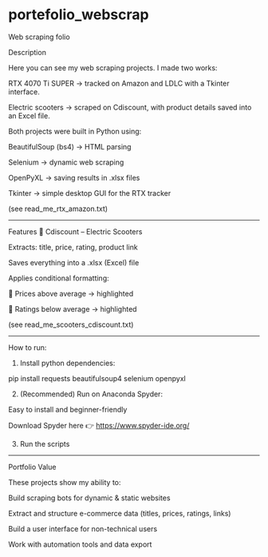 # portefolio_webscrap

Web scraping folio

Description

Here you can see my web scraping projects.
I made two works:

RTX 4070 Ti SUPER → tracked on Amazon and LDLC with a Tkinter interface.

Electric scooters → scraped on Cdiscount, with product details saved into an Excel file.

Both projects were built in Python using:

BeautifulSoup (bs4) → HTML parsing

Selenium → dynamic web scraping

OpenPyXL → saving results in .xlsx files

Tkinter → simple desktop GUI for the RTX tracker

(see read_me_rtx_amazon.txt)

-----

Features
🛴 Cdiscount – Electric Scooters

Extracts: title, price, rating, product link

Saves everything into a .xlsx (Excel) file

Applies conditional formatting:

🔴 Prices above average → highlighted

🔴 Ratings below average → highlighted

(see read_me_scooters_cdiscount.txt)

-----

How to run:

1. Install python dependencies:

pip install requests beautifulsoup4 selenium openpyxl

2. (Recommended) Run on Anaconda Spyder:

Easy to install and beginner-friendly

Download Spyder here 👉 https://www.spyder-ide.org/

3. Run the scripts

-----

Portfolio Value

These projects show my ability to:

Build scraping bots for dynamic & static websites

Extract and structure e-commerce data (titles, prices, ratings, links)

Build a user interface for non-technical users

Work with automation tools and data export
